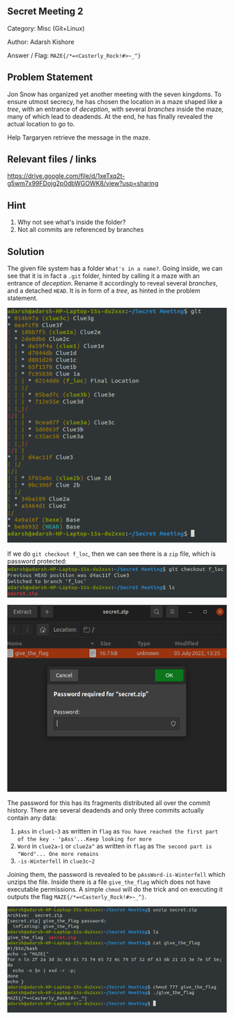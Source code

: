 ## Secret Meeting 2

Category: Misc (Git+Linux)

Author: Adarsh Kishore

Answer / Flag: `MAZE{/*=<Casterly_Rock!#>~_^}`

## Problem Statement

Jon Snow has organized yet another meeting with the seven kingdoms. To ensure utmost secrecy, he has chosen the location in a maze shaped like a *tree*, with an entrance of *deception*, with several *branches* inside the maze, many of which lead to deadends. At the end, he has finally revealed the actual location to go to.

Help Targaryen retrieve the message in the maze.

## Relevant files / links

https://drive.google.com/file/d/1xeTxq2t-g5wm7x99FDojg2p0dbWGOWK8/view?usp=sharing

## Hint

1. Why not see what's inside the folder?
2. Not all commits are referenced by branches

## Solution

The given file system has a folder `What's in a name?`. Going inside, we can see that it is in fact a `.git` folder, hinted by calling it a maze with an entrance of *deception*. Rename it accordingly to reveal several *branches*, and a detached `HEAD`.
It is in form of a *tree*, as hinted in the problem statement.

![Initial Setup](Ss_1.png)

If we do  `git checkout f_loc`, then we can see there is a `zip` file, which is password protected:
![Zip](Ss_2.png)

![Password](Ss_3.png)

The password for this has its fragments distributed all over the commit history. There are several deadends and only three commits actually contain any data:
1. `pAss` in `clue1~3` as written in `flag` as `You have reached the first part of the key - 'pAss'...Keep looking for more`
2. `Word` in `clue2a~1` or `clue2a^` as written in `flag` as `The second part is "Word"... One more remains`
3. `-is-Winterfell` in `clue3c~2`

Joining them, the password is revealed to be `pAssWord-is-Winterfell` which unzips the file. Inside there is a file `give_the_flag` which does not have executable permissions. A simple `chmod` will do the trick and on executing it outputs the flag `MAZE{/*=<Casterly_Rock!#>~_^}`.

![flag](Ss_4.png)
